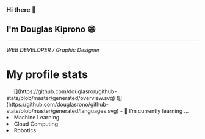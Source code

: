 ### Hi there 👋
## I'm Douglas Kiprono 😄
<hr/>
 <i> WEB DEVELOPER / Graphic Designer </i>
 </hr>
<h1> My profile stats </h1>
<a href="https://github.com/douglasrono/github-stats"> 
     
 ![](https://github.com/douglasron/github-stats/blob/master/generated/overview.svg) 
 ![](https://github.com/douglasrono/github-stats/blob/master/generated/languages.svg) 
  
 </a>
- 🌱 I’m currently learning ...
<li> Machine Learning </li>
<li> Cloud Computing </li>
<li> Robotics </li>

